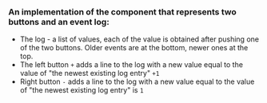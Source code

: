 ### An implementation of the component that represents two buttons and an event log:

- The log - a list of values, each of the value is obtained after pushing one of the two buttons. Older events are at the bottom, newer ones at the top.
- The left button ```+``` adds a line to the log with a new value equal to the value of "the newest existing log entry"
```+1```
- Right button ```-``` adds a line to the log with a new value equal to the value of "the newest existing log entry" is ```1```


